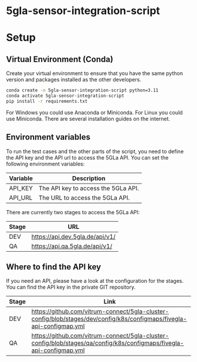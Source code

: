 # 5gla-sensor-integration-script

# Setup

## Virtual Environment (Conda)

Create your virtual environment to ensure that you have the same python version and packages installed as the other
developers.

```bash
conda create -n 5gla-sensor-integration-script python=3.11
conda activate 5gla-sensor-integration-script
pip install -r requirements.txt
```

For Windows you could use Anaconda or Miniconda. For Linux you could use Miniconda. There are several installation
guides on the internet.

## Environment variables

To run the test cases and the other parts of the script, you need to define the API key and the API url to access the
5GLa API. You can
set the following environment variables:

| Variable | Description                         |
|----------|-------------------------------------|
| API_KEY  | The API key to access the 5GLa API. |
| API_URL  | The URL to access the 5GLa API.     |

There are currently two stages to access the 5GLa API:

| Stage | URL                             |
|-------|---------------------------------|
| DEV   | https://api.dev.5gla.de/api/v1/ |
| QA    | https://api.qa.5gla.de/api/v1/  |

## Where to find the API key

If you need an API, please have a look at the configuration for the stages. You can find the API key in the private GIT
repository.

| Stage | Link                                                                                                                  |
|-------|-----------------------------------------------------------------------------------------------------------------------|
| DEV   | https://github.com/vitrum-connect/5gla-cluster-config/blob/stages/dev/config/k8s/configmaps/fivegla-api-configmap.yml |
| QA    | https://github.com/vitrum-connect/5gla-cluster-config/blob/stages/qa/config/k8s/configmaps/fivegla-api-configmap.yml  |
